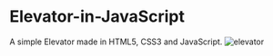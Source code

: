 # Elevator-in-JavaScript
A simple Elevator made in HTML5, CSS3 and JavaScript.
![elevator](https://user-images.githubusercontent.com/108202042/180059440-8c6d9e6a-cdc9-4a60-a3ee-b64fbda6ab6a.png)
